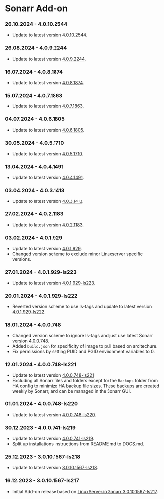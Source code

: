 # Sonarr Add-on

### 26.10.2024 - 4.0.10.2544 
  - Update to latest version [4.0.10.2544](https://github.com/linuxserver/docker-sonarr/releases/tag/4.0.10.2544-ls258).

### 26.08.2024 - 4.0.9.2244 
  - Update to latest version [4.0.9.2244](https://github.com/linuxserver/docker-sonarr/releases/tag/4.0.9.2244-ls252).

### 16.07.2024 - 4.0.8.1874 
  - Update to latest version [4.0.8.1874](https://github.com/linuxserver/docker-sonarr/releases/tag/4.0.8.1874-ls248).

### 15.07.2024 - 4.0.7.1863 
  - Update to latest version [4.0.7.1863](https://github.com/linuxserver/docker-sonarr/releases/tag/4.0.7.1863-ls247).

### 04.07.2024 - 4.0.6.1805 
  - Update to latest version [4.0.6.1805](https://github.com/linuxserver/docker-sonarr/releases/tag/4.0.6.1805-ls244).

### 30.05.2024 - 4.0.5.1710 
  - Update to latest version [4.0.5.1710](https://github.com/linuxserver/docker-sonarr/releases/tag/4.0.5.1710-ls240).

### 13.04.2024 - 4.0.4.1491 
  - Update to latest version [4.0.4.1491](https://github.com/linuxserver/docker-sonarr/releases/tag/4.0.4.1491-ls235).

### 03.04.2024 - 4.0.3.1413 
  - Update to latest version [4.0.3.1413](https://github.com/linuxserver/docker-sonarr/releases/tag/4.0.3.1413-ls233).

### 27.02.2024 - 4.0.2.1183 
  - Update to latest version [4.0.2.1183](https://github.com/linuxserver/docker-sonarr/releases/tag/4.0.2.1183-ls229).

### 03.02.2024 - 4.0.1.929 
  - Update to latest version [4.0.1.929](https://github.com/linuxserver/docker-sonarr/releases/tag/4.0.1.929-ls224).
  - Changed version scheme to exclude minor Linuxserver specific versions.

### 27.01.2024 - 4.0.1.929-ls223 
  - Update to latest version [4.0.1.929-ls223](https://github.com/linuxserver/docker-sonarr/releases/tag/4.0.1.929-ls223).

### 20.01.2024 - 4.0.1.929-ls222
  - Reverted version scheme to use ls-tags and update to latest version [4.0.1.929-ls222](https://github.com/linuxserver/docker-sonarr/releases).

### 18.01.2024 - 4.0.0.748
  - Changed version scheme to ignore ls-tags and just use latest Sonarr version [4.0.0.748](https://github.com/linuxserver/docker-sonarr/releases).
  - Added `build.json` for specificity of image to pull based on arcitechure.
  - Fix permissions by setting PUID and PGID environment variables to 0.

### 12.01.2024 - 4.0.0.748-ls221
  - Update to latest version [4.0.0.748-ls221](https://github.com/linuxserver/.docker-sonarr/releases/tag/4.0.0.748-ls221)
  - Excluding all Sonarr files and folders except for the `Backups` folder from HA config to minimize HA backup file sizes. These backups are created weekly by Sonarr, and can be managed in the Sonarr GUI.

### 01.01.2024 - 4.0.0.748-ls220
  - Update to latest version [4.0.0.748-ls220](https://github.com/linuxserver/docker-sonarr/releases/tag/4.0.0.748-ls220).

### 30.12.2023 - 4.0.0.741-ls219
  - Update to latest version [4.0.0.741-ls219](https://github.com/linuxserver/docker-sonarr/releases/tag/4.0.0.741-ls219).
  - Split up installations instructions from README.md to DOCS.md.

### 25.12.2023 - 3.0.10.1567-ls218
  - Update to latest version [3.0.10.1567-ls218](https://github.com/linuxserver/docker-sonarr/releases/tag/3.0.10.1567-ls218).

### 16.12.2023 - 3.0.10.1567-ls217
  - Initial Add-on release based on [LinuxServer.io Sonarr 3.0.10.1567-ls217](https://github.com/linuxserver/docker-sonarr/releases/tag/3.0.10.1567-ls217).
